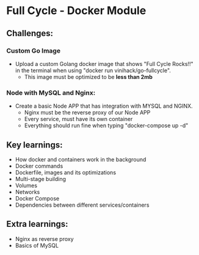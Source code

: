 # Full Cycle - Docker Module

## Challenges:
### Custom Go Image
- Upload a custom Golang docker image that shows "Full Cycle Rocks!!" in the terminal when using "docker run vinihack/go-fullcycle".
  - This image must be optimized to be **less than 2mb**

### Node with MySQL and Nginx:
- Create a basic Node APP that has integration with MYSQL and NGINX.
  - Nginx must be the reverse proxy of our Node APP
  - Every service, must have its own container
  - Everything should run fine when typing "docker-compose up -d"

## Key learnings:
- How docker and containers work in the background
- Docker commands
- Dockerfile, images and its optimizations
- Multi-stage building
- Volumes
- Networks
- Docker Compose
- Dependencies between different services/containers

## Extra learnings:
- Nginx as reverse proxy
- Basics of MySQL

